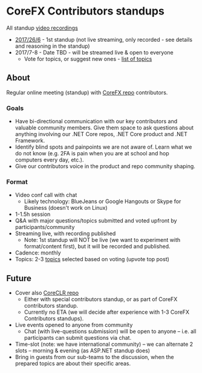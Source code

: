 # CoreFX Contributors standups

All standup [video recordings](https://www.youtube.com/playlist?list=PLRAdsfhKI4OWA9B347EDadCzpw8VrF0M0)

* [2017/26/6](Standups/2017-06.md) - 1st standup (not live streaming, only recorded - see details and reasoning in the standup)
* 2017/7-8 - Date TBD - will be streamed live & open to everyone
    * Vote for topics, or suggest new ones - [list of topics](https://github.com/dotnet/corefx-standup/issues)

## About

Regular online meeting (standup) with [CoreFX repo](https://github.com/dotnet/corefx) contributors.

### Goals
* Have bi-directional communication with our key contributors and valuable community members. Give them space to ask questions about anything involving our .NET Core repos, .NET Core product and .NET Framework.
* Identify blind spots and painpoints we are not aware of. Learn what we do not know (e.g. 2FA is pain when you are at school and hop computers every day, etc.).
* Give our contributors voice in the product and repo community shaping.

### Format

* Video conf call with chat
    * Likely technology: BlueJeans or Google Hangouts or Skype for Business (doesn't work on Linux)
* 1-1.5h session
* Q&A with major questions/topics submitted and voted upfront by participants/community
* Streaming live, with recording published
    * Note: 1st standup will NOT be live (we want to experiment with format/content first), but it will be recorded and published.
* Cadence: monthly
* Topics: 2-3 [topics](https://github.com/dotnet/corefx-standup/issues) selected based on voting (upvote top post)

## Future

* Cover also [CoreCLR repo](https://github.com/dotnet/coreclr)
    * Either with special contributors standup, or as part of CoreFX contributors standup.
    * Currently no ETA (we will decide after experience with 1-3 CoreFX Contributors standups).
* Live events opened to anyone from community
    * Chat (with live-questions submission) will be open to anyone – i.e. all participants can submit questions via chat.
* Time-slot (note: we have international community) – we can alternate 2 slots – morning & evening (as ASP.NET standup does)
* Bring in guests from our sub-teams to the discussion, when the prepared topics are about their specific areas.
